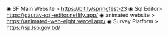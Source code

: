 ◉ SF Main Website > https://bit.ly/springfest-23
◉ Sql Editor> https://gaurav-sql-editor.netlify.app/ 
◉ animated website > https://animated-web-eight.vercel.app/ 
◉ Survey Platform > https://sp.lsb.gov.bd/ 


